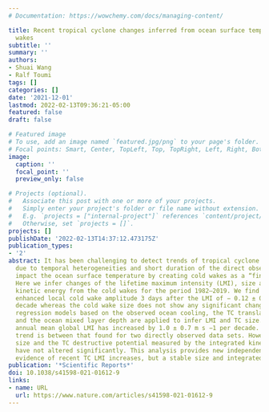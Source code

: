 ```yaml
---
# Documentation: https://wowchemy.com/docs/managing-content/

title: Recent tropical cyclone changes inferred from ocean surface temperature cold
  wakes
subtitle: ''
summary: ''
authors:
- Shuai Wang
- Ralf Toumi
tags: []
categories: []
date: '2021-12-01'
lastmod: 2022-02-13T09:36:21-05:00
featured: false
draft: false

# Featured image
# To use, add an image named `featured.jpg/png` to your page's folder.
# Focal points: Smart, Center, TopLeft, Top, TopRight, Left, Right, BottomLeft, Bottom, BottomRight.
image:
  caption: ''
  focal_point: ''
  preview_only: false

# Projects (optional).
#   Associate this post with one or more of your projects.
#   Simply enter your project's folder or file name without extension.
#   E.g. `projects = ["internal-project"]` references `content/project/deep-learning/index.md`.
#   Otherwise, set `projects = []`.
projects: []
publishDate: '2022-02-13T14:37:12.473175Z'
publication_types:
- '2'
abstract: It has been challenging to detect trends of tropical cyclone (TC) properties
  due to temporal heterogeneities and short duration of the direct observations. TCs
  impact the ocean surface temperature by creating cold wakes as a “fingerprint”.
  Here we infer changes of the lifetime maximum intensity (LMI), size and integrated
  kinetic energy from the cold wakes for the period 1982–2019. We find a globally
  enhanced local cold wake amplitude 3 days after the LMI of − 0.12 ± 0.04 °C per
  decade whereas the cold wake size does not show any significant change. Multivariate
  regression models based on the observed ocean cooling, the TC translation speed
  and the ocean mixed layer depth are applied to infer LMI and TC size. The inferred
  annual mean global LMI has increased by 1.0 ± 0.7 m s −1 per decade. This inferred
  trend is between that found for two directly observed data sets. However, the TC
  size and the TC destructive potential measured by the integrated kinetic energy,
  have not altered significantly. This analysis provides new independent and indirect
  evidence of recent TC LMI increases, but a stable size and integrated kinetic energy.
publication: '*Scientific Reports*'
doi: 10.1038/s41598-021-01612-9
links:
- name: URL
  url: https://www.nature.com/articles/s41598-021-01612-9
---
```


